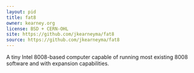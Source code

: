 ```yaml
---
layout: pid
title: fat8
owner: kearney.org
license: BSD + CERN-OHL
site: https://github.com/jkearneyma/fat8
source: https://github.com/jkearneyma/fat8
---
```

A tiny Intel 8008-based computer capable of running most existing 8008 software and with expansion capabilities.

